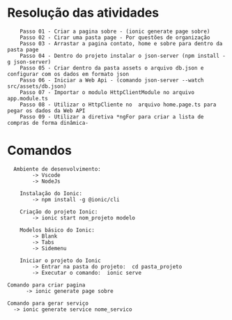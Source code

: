 # Resolução das atividades
	    Passo 01 - Criar a pagina sobre - (ionic generate page sobre) 
	    Passo 02 - Cirar uma pasta page - Por questões de organização
	    Passo 03 - Arrastar a pagina contato, home e sobre para dentro da pasta page	
	    Passo 04 - Dentro do projeto instalar o json-server (npm install -g json-server)
	    Passo 05 - Criar dentro da pasta assets o arquivo db.json e configurar com os dados em formato json
	    Passo 06 - Iniciar a Web Api - (comando json-server --watch src/assets/db.json)
	    Passo 07 - Importar o modulo HttpClientModule no arquivo app.module.ts
	    Passo 08 - Utilizar o HttpCliente no  arquivo home.page.ts para pegar os dados da Web API
	    Passo 09 - Utilizar a diretiva *ngFor para criar a lista de compras de forma dinâmica-
      
# Comandos
      Ambiente de desenvolvimento: 
			-> Vscode
			-> NodeJs

		Instalação do Ionic: 
			-> npm install -g @ionic/cli

		Criação do projeto Ionic: 
			-> ionic start nom_projeto modelo

		Modelos básico do Ionic: 
			-> Blank
			-> Tabs
			-> Sidemenu
		
		Iniciar o projeto do Ionic
			-> Entrar na pasta do projeto:  cd pasta_projeto
			-> Executar o comando:  ionic serve 
    
    Comando para criar pagina
		  -> ionic generate page sobre
      
    Comando para gerar serviço 
      -> ionic generate service nome_servico
